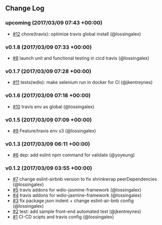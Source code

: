 ## Change Log

### upcoming (2017/03/09 07:43 +00:00)
- [#12](https://github.com/GFG/gfg-gpe-frontend/pull/12) chore(travis): optimize travis global install (@lossingalex)

### v0.1.8 (2017/03/09 07:33 +00:00)
- [#8](https://github.com/GFG/gfg-gpe-frontend/pull/8) launch unit and functional testing in cicd travis (@lossingalex)

### v0.1.7 (2017/03/09 07:28 +00:00)
- [#11](https://github.com/GFG/gfg-gpe-frontend/pull/11) tests(wdio): make selenium run in docker for CI (@jkentreynes)

### v0.1.6 (2017/03/09 07:18 +00:00)
- [#10](https://github.com/GFG/gfg-gpe-frontend/pull/10) travis env as global (@lossingalex)

### v0.1.5 (2017/03/09 07:09 +00:00)
- [#9](https://github.com/GFG/gfg-gpe-frontend/pull/9) Feature/travis env s3 (@lossingalex)

### v0.1.3 (2017/03/09 06:11 +00:00)
- [#6](https://github.com/GFG/gfg-gpe-frontend/pull/6) dep<config>: add eslint npm command for validate (@yoyeung)

### v0.1.2 (2017/03/09 03:55 +00:00)
- [#7](https://github.com/GFG/gfg-gpe-frontend/pull/7) change eslint-airbnb version to fix shrinkwrap peerDependencies (@lossingalex)
- [#5](https://github.com/GFG/gfg-gpe-frontend/pull/5) travis addons for wdio-jasmine-framework (@lossingalex)
- [#4](https://github.com/GFG/gfg-gpe-frontend/pull/4) travis addons for wdio-jasmine-framework (@lossingalex)
- [#3](https://github.com/GFG/gfg-gpe-frontend/pull/3) fix package.json indent + change eslint-air-bnb config (@lossingalex)
- [#2](https://github.com/GFG/gfg-gpe-frontend/pull/2) test: add sample front-end automated test (@jkentreynes)
- [#1](https://github.com/GFG/gfg-gpe-frontend/pull/1) CI-CD scipts and travis config (@lossingalex)